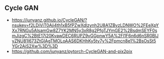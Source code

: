 ## Cycle GAN 
- https://junyanz.github.io/CycleGAN/?nsukey=f2LDiViT0Aji4th1xB5fPZwXdlzynh2U8A1ZBvzLDNWO%2FEeXpYXx7RNGu5AlsamGw8Z7YK2MN5y3xR8g2PfgTJYmGE2%2BsdmSEYF0smJizgC%2BtE17i20KvawDEC6RUPZ9vGGpnwY5A%2Fl1F6n6d6nSR0BlJyZNU81l673ZtGIAgTMOLoAAS6DKHhKy5ty7y%2Fpmcn8e1%2BsOsSt5YGr2AiS2Xw%3D%3D
- https://github.com/junyanz/pytorch-CycleGAN-and-pix2pix
